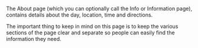 The About page (which you can optionally call the Info or Information page), contains details about the day, location, time and directions.

The important thing to keep in mind on this page is to keep the various sections of the page clear and separate so people can easily find the information they need.
